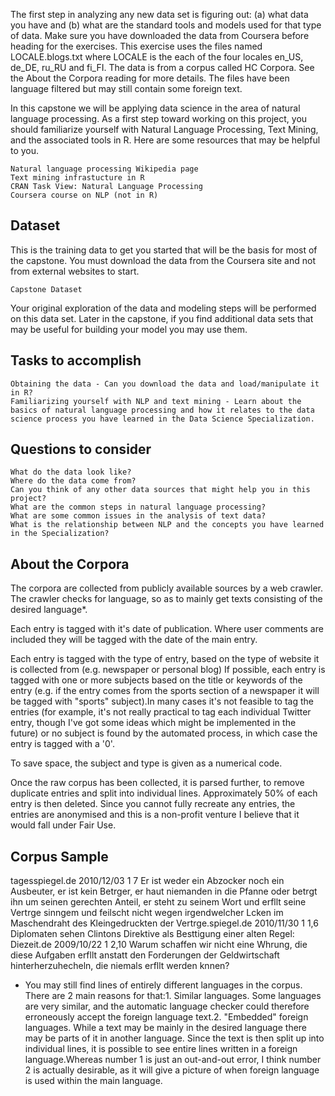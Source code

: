 The first step in analyzing any new data set is figuring out: (a) what data you have and (b) what are the standard tools and models used for that type of data. Make sure you have downloaded the data from Coursera before heading for the exercises. This exercise uses the files named LOCALE.blogs.txt where LOCALE is the each of the four locales en_US, de_DE, ru_RU and fi_FI. The data is from a corpus called HC Corpora. See the About the Corpora reading for more details. The files have been language filtered but may still contain some foreign text.

In this capstone we will be applying data science in the area of natural language processing. As a first step toward working on this project, you should familiarize yourself with Natural Language Processing, Text Mining, and the associated tools in R. Here are some resources that may be helpful to you.

    Natural language processing Wikipedia page
    Text mining infrastucture in R
    CRAN Task View: Natural Language Processing
    Coursera course on NLP (not in R)

## Dataset

This is the training data to get you started that will be the basis for most of the capstone. You must download the data from the Coursera site and not from external websites to start.

    Capstone Dataset

Your original exploration of the data and modeling steps will be performed on this data set. Later in the capstone, if you find additional data sets that may be useful for building your model you may use them.

## Tasks to accomplish

    Obtaining the data - Can you download the data and load/manipulate it in R?
    Familiarizing yourself with NLP and text mining - Learn about the basics of natural language processing and how it relates to the data science process you have learned in the Data Science Specialization.

## Questions to consider

    What do the data look like?
    Where do the data come from?
    Can you think of any other data sources that might help you in this project?
    What are the common steps in natural language processing?
    What are some common issues in the analysis of text data?
    What is the relationship between NLP and the concepts you have learned in the Specialization?

## About the Corpora

The corpora are collected from publicly available sources by a web crawler. The crawler checks for language, so as to mainly get texts consisting of the desired language*.

Each entry is tagged with it's date of publication. Where user comments are included they will be tagged with the date of the main entry.

Each entry is tagged with the type of entry, based on the type of website it is collected from (e.g. newspaper or personal blog) If possible, each entry is tagged with one or more subjects based on the title or keywords of the entry (e.g. if the entry comes from the sports section of a newspaper it will be tagged with "sports" subject).In many cases it's not feasible to tag the entries (for example, it's not really practical to tag each individual Twitter entry, though I've got some ideas which might be implemented in the future) or no subject is found by the automated process, in which case the entry is tagged with a '0'.

To save space, the subject and type is given as a numerical code.

Once the raw corpus has been collected, it is parsed further, to remove duplicate entries and split into individual lines. Approximately 50% of each entry is then deleted. Since you cannot fully recreate any entries, the entries are anonymised and this is a non-profit venture I believe that it would fall under Fair Use.

## Corpus Sample

tagesspiegel.de 2010/12/03 1 7 Er ist weder ein Abzocker noch ein Ausbeuter, er ist kein Betrger, er haut niemanden in die Pfanne oder betrgt ihn um seinen gerechten Anteil, er steht zu seinem Wort und erfllt seine Vertrge sinngem und feilscht nicht wegen irgendwelcher Lcken im Maschendraht des Kleingedruckten der Vertrge.spiegel.de 2010/11/30 1 1,6 Diplomaten sehen Clintons Direktive als Besttigung einer alten Regel: Diezeit.de 2009/10/22 1 2,10 Warum schaffen wir nicht eine Whrung, die diese Aufgaben erfllt anstatt den Forderungen der Geldwirtschaft hinterherzuhecheln, die niemals erfllt werden knnen?

* You may still find lines of entirely different languages in the corpus. There are 2 main reasons for that:1. Similar languages. Some languages are very similar, and the automatic language checker could therefore erroneously accept the foreign language text.2. "Embedded" foreign languages. While a text may be mainly in the desired language there may be parts of it in another language. Since the text is then split up into individual lines, it is possible to see entire lines written in a foreign language.Whereas number 1 is just an out-and-out error, I think number 2 is actually desirable, as it will give a picture of when foreign language is used within the main language.